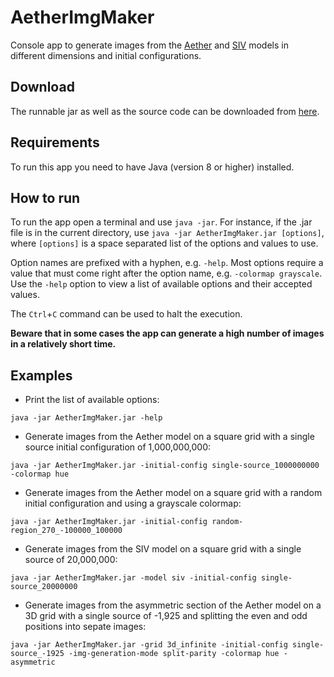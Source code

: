 # AetherImgMaker
Console app to generate images from the [Aether](https://github.com/JaumeRibas/Aether2DImgMaker/wiki/Aether-Cellular-Automaton-Definition) and [SIV](https://github.com/JaumeRibas/Aether2DImgMaker/wiki/SIV-Cellular-Automaton-Definition) models in different dimensions and initial configurations.

## Download

The runnable jar as well as the source code can be downloaded from [here](https://github.com/JaumeRibas/Aether2DImgMaker/releases/).

## Requirements

To run this app you need to have Java (version 8 or higher) installed.

## How to run

To run the app open a terminal and use `java -jar`. For instance, if the .jar file is in the current directory, use `java -jar AetherImgMaker.jar [options]`, where `[options]` is a space separated list of the options and values to use. 

Option names are prefixed with a hyphen, e.g. `-help`. Most options require a value that must come right after the option name, e.g. `-colormap grayscale`. Use the `-help` option to view a list of available options and their accepted values. 

The `Ctrl`+`C` command can be used to halt the execution.

**Beware that in some cases the app can generate a high number of images in a relatively short time.**

## Examples

* Print the list of available options:

`java -jar AetherImgMaker.jar -help`

* Generate images from the Aether model on a square grid with a single source initial configuration of 1,000,000,000:

`java -jar AetherImgMaker.jar -initial-config single-source_1000000000 -colormap hue`

* Generate images from the Aether model on a square grid with a random initial configuration and using a grayscale colormap:

`java -jar AetherImgMaker.jar -initial-config random-region_270_-100000_100000`

* Generate images from the SIV model on a square grid with a single source of 20,000,000:

`java -jar AetherImgMaker.jar -model siv -initial-config single-source_20000000`

* Generate images from the asymmetric section of the Aether model on a 3D grid with a single source of -1,925 and splitting the even and odd positions into sepate images:

`java -jar AetherImgMaker.jar -grid 3d_infinite -initial-config single-source_-1925 -img-generation-mode split-parity -colormap hue -asymmetric`
